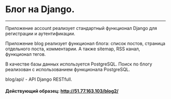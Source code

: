 # Блог на Django.
---


Приложение account реализует стандартный функционал Django для регистрации и аутентификации.

Приложение blog реализует функционал блога: список постов, страница отдельного поста, комментарии. А также sitemap, RSS канал, функционал тегов.

В качестве базы данных используется PostgreSQL. Поиск по блогу реализован с использованием функционала PostgreSQL.

blog/api/ - API Django RESTfull.


#### Действующий образец: http://51.77.163.103/blog2/
